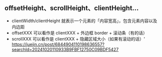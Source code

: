 ## offsetHeight、scrollHeight、clientHeight...

- clientWidth/clientHeight 就表示一个元素的「内容宽高」，包含元素内容以及内边距
- offsetXXX 可以看作是 clientXXX + 外边框 border + 滚动条（有的话）
- scrollXXX 可以看作是 clientXXX + 隐藏区域大小（如果有滚动的话）'
  https://juejin.cn/post/6844904110198636557?searchId=20241020110933B9FBF12750C09BDF5427
